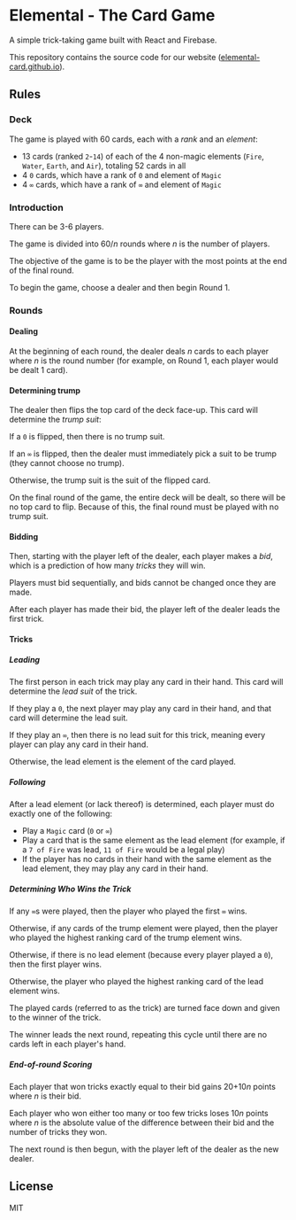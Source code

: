 # Elemental - The Card Game
A simple trick-taking game built with React and Firebase.

This repository contains the source code for our website
([elemental-card.github.io](https://elemental-card.github.io)).

## Rules
### Deck
The game is played with 60 cards, each with a *rank* and an *element*:

- 13 cards (ranked `2`-`14`) of each of the 4 non-magic elements (`Fire`, `Water`, `Earth`, and `Air`), totaling 52 cards in all
- 4 `0` cards, which have a rank of `0` and element of `Magic`
- 4 `∞` cards, which have a rank of `∞` and element of `Magic`

### Introduction
There can be 3-6 players.



The game is divided into 60/*n* rounds where *n* is the number of players.

The objective of the game is to be the player with the most points at the end of the final round.

To begin the game, choose a dealer and then begin Round 1.

### Rounds
#### Dealing
At the beginning of each round, the dealer deals *n* cards to each player where *n* is the round number (for example, on Round 1, each player would be dealt 1 card).

#### Determining trump
The dealer then flips the top card of the deck face-up. This card will determine the *trump suit*:

If a `0` is flipped, then there is no trump suit.

If an `∞` is flipped, then the dealer must immediately pick a suit to be trump (they cannot choose no trump).

Otherwise, the trump suit is the suit of the flipped card.

On the final round of the game, the entire deck will be dealt, so there will be no top card to flip. Because of this, the final round must be played with no trump suit.

#### Bidding
Then, starting with the player left of the dealer, each player makes a *bid*, which is a prediction of how many *tricks* they will win.

Players must bid sequentially, and bids cannot be changed once they are made.

After each player has made their bid, the player left of the dealer leads the first trick.

#### Tricks
##### Leading
The first person in each trick may play any card in their hand. This card will determine the *lead suit* of the trick.

If they play a `0`, the next player may play any card in their hand, and that card will determine the lead suit.

If they play an `∞`, then there is no lead suit for this trick, meaning every player can play any card in their hand.

Otherwise, the lead element is the element of the card played.
##### Following
After a lead element (or lack thereof) is determined, each player must do exactly one of the following:
- Play a `Magic` card (`0` or `∞`)
- Play a card that is the same element as the lead element (for example, if a `7 of Fire` was lead, `11 of Fire` would be a legal play)
- If the player has no cards in their hand with the same element as the lead element, they may play any card in their hand.

##### Determining Who Wins the Trick
If any `∞`s were played, then the player who played the first `∞` wins.

Otherwise, if any cards of the trump element were played, then the player who played the highest ranking card of the trump element wins.

Otherwise, if there is no lead element (because every player played a `0`), then the first player wins.

Otherwise, the player who played the highest ranking card of the lead element wins.

The played cards (referred to as the trick) are turned face down and given to the winner of the trick.

The winner leads the next round, repeating this cycle until there are no cards left in each player's hand.

##### End-of-round Scoring
Each player that won tricks exactly equal to their bid gains 20+10*n* points
where *n* is their bid.

Each player who won either too many or too few tricks loses 10*n* points where *n* is the absolute value of the difference between their bid and the number of tricks they won.

The next round is then begun, with the player left of the dealer as the new dealer.

## License
MIT
